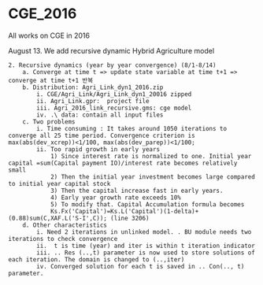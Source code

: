 # CGE_2016
All works on CGE in 2016

August 13.  We add recursive dynamic Hybrid Agriculture model

	2. Recursive dynamics (year by year convergence) (8/1-8/14)
		a. Converge at time t => update state variable at time t+1 => converge at time t+1 반복
		b. Distribution: Agri_Link_dyn1_2016.zip
			i. CGE/Agri_Link/Agri_Link_dyn1_20016 zipped 
			ii. Agri_Link.gpr:  project file
			iii. Agri_2016_link_recursive.gms: cge model
			iv. .\ data: contain all input files 
		c. Two problems
			i. Time consuming : It takes around 1050 iterations to converge all 25 time period. Convergence criterion is max(abs(dev_xcrep))<1/100, max(abs(dev_parep))<1/100;
			ii. Too rapid growth in early years
				1) Since interest rate is normalized to one. Initial year capital =sum(Capital payment IO)/interest rate becomes relatively small 
				2) Then the initial year investment becomes large compared to initial year capital stock
				3) Then the capital increase fast in early years.
				4) Early year growth rate exceeds 10%
				5) To modify that. Capital Accumulation formula becomes
				Ks.Fx('Capital')=Ks.L('Capital')(1-delta)+(0.88)sum(C,XAF.L('S-I',C)); (line 3206)
		d. Other characteristics
			i. Need 2 iterations in unlinked model. . BU module needs two iterations to check convergence
			ii.  t is time (year) and iter is within t iteration indicator
			iii. .. Res (..,t) parameter is now used to store solutions of each iteration. The domain is changed to (..,iter)
			iv. Converged solution for each t is saved in .. Con(.., t) parameter.
			

